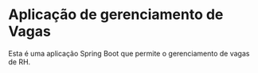 # Aplicação de gerenciamento de Vagas

Esta é uma aplicação Spring Boot que permite o gerenciamento de vagas de RH.

